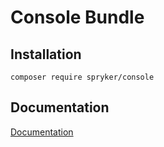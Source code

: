 # Console Bundle

## Installation

```
composer require spryker/console
```

## Documentation

[Documentation](https://spryker.github.io)
